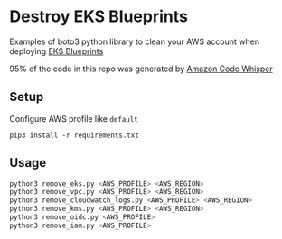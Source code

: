 # Destroy EKS Blueprints

Examples of boto3 python library to clean your AWS account when deploying [EKS Blueprints](https://github.com/aws-ia/terraform-aws-eks-blueprints)

95% of the code in this repo was generated by [Amazon Code Whisper](https://aws.amazon.com/codewhisperer/)

## Setup
Configure AWS profile like `default`

```shell
pip3 install -r requirements.txt
```

## Usage

```sh
python3 remove_eks.py <AWS_PROFILE> <AWS_REGION>
python3 remove_vpc.py <AWS_PROFILE> <AWS_REGION>
python3 remove_cloudwatch_logs.py <AWS_PROFILE> <AWS_REGION>
python3 remove_kms.py <AWS_PROFILE> <AWS_REGION>
python3 remove_oidc.py <AWS_PROFILE>
python3 remove_iam.py <AWS_PROFILE>
```

